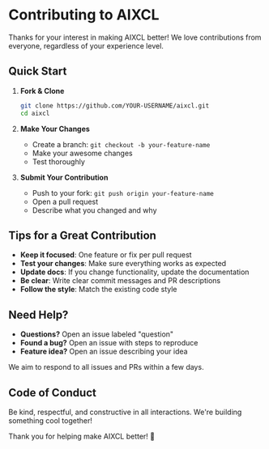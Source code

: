 # Contributing to AIXCL

Thanks for your interest in making AIXCL better! We love contributions from everyone, regardless of your experience level.

## Quick Start

1. **Fork & Clone**
   ```bash
   git clone https://github.com/YOUR-USERNAME/aixcl.git
   cd aixcl
   ```

2. **Make Your Changes**
   - Create a branch: `git checkout -b your-feature-name`
   - Make your awesome changes
   - Test thoroughly

3. **Submit Your Contribution**
   - Push to your fork: `git push origin your-feature-name`
   - Open a pull request
   - Describe what you changed and why

## Tips for a Great Contribution

- **Keep it focused**: One feature or fix per pull request
- **Test your changes**: Make sure everything works as expected
- **Update docs**: If you change functionality, update the documentation
- **Be clear**: Write clear commit messages and PR descriptions
- **Follow the style**: Match the existing code style

## Need Help?

- **Questions?** Open an issue labeled "question"
- **Found a bug?** Open an issue with steps to reproduce
- **Feature idea?** Open an issue describing your idea

We aim to respond to all issues and PRs within a few days.

## Code of Conduct

Be kind, respectful, and constructive in all interactions. We're building something cool together!

Thank you for helping make AIXCL better! 🚀